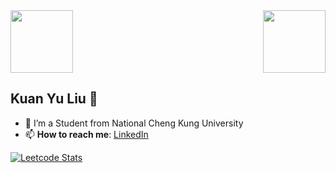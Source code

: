 <div style="display: flex; justify-content: space-between; align-items: center;">
  <img src="https://i.imgur.com/A6bWGFl.gif" height="100">
  <img src="https://media.tenor.com/TGd-ZDBf41QAAAAi/flip-cat.gif" height="100">
</div>

## Kuan Yu Liu 🌻
- 🔭 I’m a Student from National Cheng Kung University
- 📫 **How to reach me**: [LinkedIn](https://www.linkedin.com/in/kuan-yu-liu-b24962301/)

[![Leetcode Stats](https://leetcard.jacoblin.cool/12yuuuu?theme=wtf)](https://leetcode.com/u/12yuuuu/)
